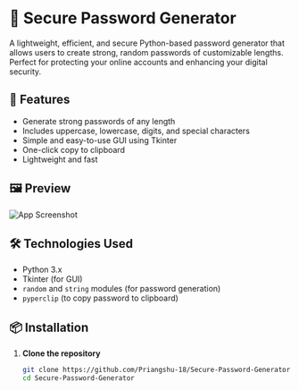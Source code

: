 # 🔐 Secure Password Generator

A lightweight, efficient, and secure Python-based password generator that allows users to create strong, random passwords of customizable lengths. Perfect for protecting your online accounts and enhancing your digital security.

## 🚀 Features

- Generate strong passwords of any length
- Includes uppercase, lowercase, digits, and special characters
- Simple and easy-to-use GUI using Tkinter
- One-click copy to clipboard
- Lightweight and fast

## 🖼️ Preview

![App Screenshot](./screenshot.png) <!-- Add a screenshot named `screenshot.png` in your repo for this to render -->

## 🛠️ Technologies Used

- Python 3.x
- Tkinter (for GUI)
- `random` and `string` modules (for password generation)
- `pyperclip` (to copy password to clipboard)

## 📦 Installation

1. **Clone the repository**
   ```bash
   git clone https://github.com/Priangshu-18/Secure-Password-Generator.git
   cd Secure-Password-Generator
